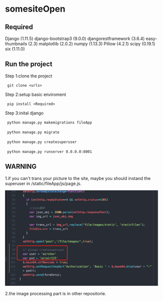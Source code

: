 # somesiteOpen

## Required
Django (1.11.5)
django-bootstrap3 (9.0.0)
djangorestframework (3.6.4)
easy-thumbnails (2.3)
matplotlib (2.0.2)
numpy (1.13.3)
Pillow (4.2.1)
scipy (0.19.1)
six (1.11.0)

## Run the project
Step 1:clone the project

```
 git clone <urls>
```

Step 2:setup basic enviroment

```
 pip install <Required>
```

Step 3:inital django

```
 python manage.py makemigrations fileApp

 python manage.py migrate

 python manage.py createsuperuser

 python manage.py runserver 0.0.0.0:8001
```

## WARNING

1.if you can't trans your picture to the site, maybe you should instand the superuser in /static/fileApp/js/page.js.

![](./superuser.png)

2.the image processing part is in other repositorie.
